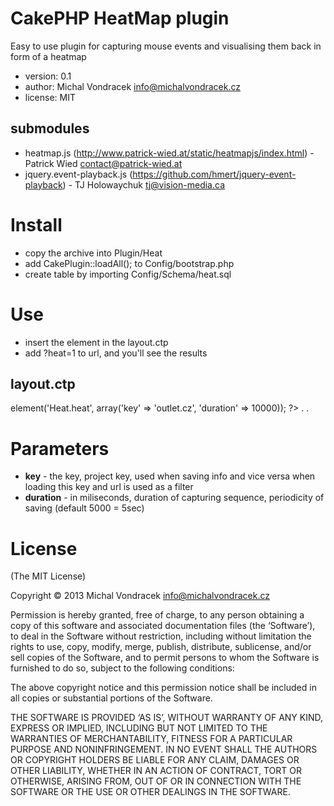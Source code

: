 CakePHP HeatMap plugin
======================
Easy to use plugin for capturing mouse events and visualising them back in form of a heatmap
* version: 0.1
* author: Michal Vondracek <info@michalvondracek.cz>
* license: MIT

submodules
----------
* heatmap.js (http://www.patrick-wied.at/static/heatmapjs/index.html) - Patrick Wied <contact@patrick-wied.at> 
* jquery.event-playback.js (https://github.com/hmert/jquery-event-playback) - TJ Holowaychuk <tj@vision-media.ca>

Install
=======
* copy the archive into Plugin/Heat
* add CakePlugin::loadAll(); to Config/bootstrap.php
* create table by importing Config/Schema/heat.sql

Use
===
* insert the element in the layout.ctp 
* add ?heat=1 to url, and you'll see the results

layout.ctp
----------
 <body>
 <?php echo $this->element('Heat.heat', array('key' => 'outlet.cz', 'duration' => 10000)); ?>
 .
 .

Parameters
==========
* **key** - the key, project key, used when saving info and vice versa when loading this key and url is used as a filter
* **duration** - in miliseconds, duration of capturing sequence, periodicity of saving (default 5000 = 5sec)

License
=======
(The MIT License)

Copyright © 2013 Michal Vondracek <info@michalvondracek.cz>

Permission is hereby granted, free of charge, to any person obtaining a copy of this software and associated documentation files (the ‘Software’), to deal in the Software without restriction, including without limitation the rights to use, copy, modify, merge, publish, distribute, sublicense, and/or sell copies of the Software, and to permit persons to whom the Software is furnished to do so, subject to the following conditions:

The above copyright notice and this permission notice shall be included in all copies or substantial portions of the Software.

THE SOFTWARE IS PROVIDED ‘AS IS’, WITHOUT WARRANTY OF ANY KIND, EXPRESS OR IMPLIED, INCLUDING BUT NOT LIMITED TO THE WARRANTIES OF MERCHANTABILITY, FITNESS FOR A PARTICULAR PURPOSE AND NONINFRINGEMENT. IN NO EVENT SHALL THE AUTHORS OR COPYRIGHT HOLDERS BE LIABLE FOR ANY CLAIM, DAMAGES OR OTHER LIABILITY, WHETHER IN AN ACTION OF CONTRACT, TORT OR OTHERWISE, ARISING FROM, OUT OF OR IN CONNECTION WITH THE SOFTWARE OR THE USE OR OTHER DEALINGS IN THE SOFTWARE.

